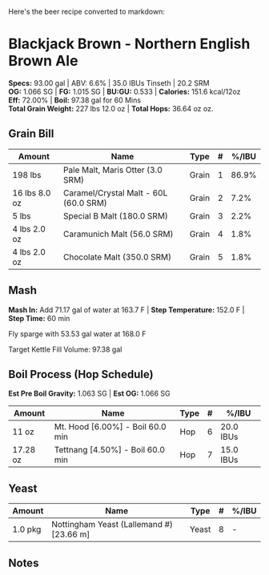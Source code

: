 Here's the beer recipe converted to markdown:

# Blackjack Brown - Northern English Brown Ale
**Specs:** 93.00 gal | ABV: 6.6% | 35.0 IBUs Tinseth | 20.2 SRM  
**OG:** 1.066 SG | **FG:** 1.015 SG | **BU:GU:** 0.533 | **Calories:** 151.6 kcal/12oz  
**Eff:** 72.00% | **Boil:** 97.38 gal for 60 Mins  
**Total Grain Weight:** 227 lbs 12.0 oz | **Total Hops:** 36.64 oz oz.

## Grain Bill
| Amount        | Name                                  | Type  | #   | %/IBU |
| ------------- | ------------------------------------- | ----- | --- | ----- |
| 198 lbs       | Pale Malt, Maris Otter (3.0 SRM)      | Grain | 1   | 86.9% |
| 16 lbs 8.0 oz | Caramel/Crystal Malt - 60L (60.0 SRM) | Grain | 2   | 7.2%  |
| 5 lbs         | Special B Malt (180.0 SRM)            | Grain | 3   | 2.2%  |
| 4 lbs 2.0 oz  | Caramunich Malt (56.0 SRM)            | Grain | 4   | 1.8%  |
| 4 lbs 2.0 oz  | Chocolate Malt (350.0 SRM)            | Grain | 5   | 1.8%  |

## Mash
**Mash In:** Add 71.17 gal of water at 163.7 F | **Step Temperature:** 152.0 F | **Step Time:** 60 min

Fly sparge with 53.53 gal water at 168.0 F

Target Kettle Fill Volume: 97.38 gal

## Boil Process (Hop Schedule)
**Est Pre Boil Gravity:** 1.063 SG | **Est OG:** 1.066 SG

| Amount   | Name                             | Type | #   | %/IBU     |
| -------- | -------------------------------- | ---- | --- | --------- |
| 11 oz    | Mt. Hood [6.00%] - Boil 60.0 min | Hop  | 6   | 20.0 IBUs |
| 17.28 oz | Tettnang [4.50%] - Boil 60.0 min | Hop  | 7   | 15.0 IBUs |

## Yeast
| Amount  | Name                                     | Type  | #   | %/IBU |
| ------- | ---------------------------------------- | ----- | --- | ----- |
| 1.0 pkg | Nottingham Yeast (Lallemand #) [23.66 m] | Yeast | 8   | -     |

## Notes